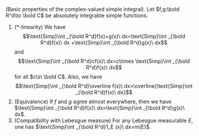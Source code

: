 (Basic properties of the complex-valued simple integral). Let $f,g:\bold R^d\to \bold C$ be absolutely integrable simple functions.
1. (*-linearity) We have $$\text{Simp}\int _{\bold R^d}f(x)+g(x)\ dx=\text{Simp}\int _{\bold R^d}f(x)\ dx +\text{Simp}\int _{\bold R^d}g(x)\ dx$$ and $$\text{Simp}\int _{\bold R^d}cf(x)\ dx=c\times \text{Simp}\int _{\bold R^d}f(x)\ dx$$
for all $c\in \bold C$. Also, we have 
$$\text{Simp}\int _{\bold R^d}\overline f(x)\ dx=\overline{\text{Simp}\int _{\bold R^d}f(x)\ dx}$$
2. (Equivalence) If $f$ and $g$ agree almost everywhere, then we have $\text{Simp}\int _{\bold R^d}f(x)\ dx=\text{Simp}\int _{\bold R^d}g(x)\ dx$.
3. (Compatibility with Lebesgue measure) For any Lebesgue measurable $E$, one has $\text{Simp}\int _{\bold R^d}1_E (x)\ dx=m(E)$.